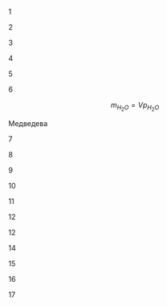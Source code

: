 1



2



3



4



5



6

$$m_{H_2O}=Vp_{H_2O}$$

Медведева


7



8



9



10




11



12




12



14





15





16




17

